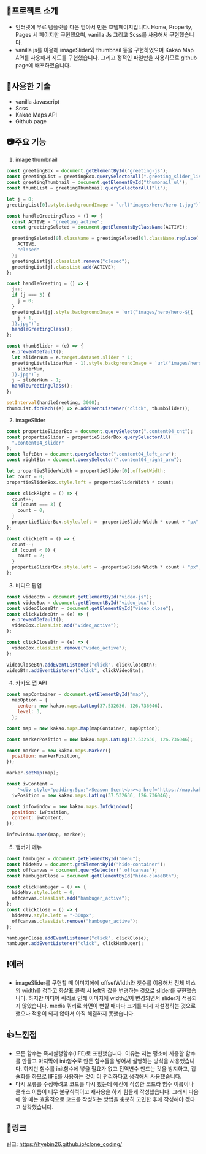 ## :memo:프로젝트 소개

- 인터넷에 무료 템플릿을 다운 받아서 만든 호텔페이지입니다. Home, Property, Pages 세 페이지만 구현했으며, vanilla Js 그리고 Scss를 사용해서 구현했습니다.
- vanilla js를 이용해 imageSlider와 thumbnail 등을 구현하였으며 Kakao Map API를 사용해서 지도를 구현했습니다. 그리고 정적인 파일만을 사용하므로 github page에 배포하였습니다.

## :bell:사용한 기술

- vanilla Javascript
- Scss
- Kakao Maps API
- Github page

## :camera:주요 기능

1. image thumbnail

```jsx
const greetingBox = document.getElementById("greeting-js");
const greetingList = greetingBox.querySelectorAll(".greeting_slider_list");
const greetingThumbnail = document.getElementById("thumbnail_ul");
const thumbList = greetingThumbnail.querySelectorAll("li");

let j = 0;
greetingList[0].style.backgroundImage = `url("images/hero/hero-1.jpg")`;

const handleGreetingClass = () => {
  const ACTIVE = "greeting_active";
  const greetingSeleted = document.getElementsByClassName(ACTIVE);

  greetingSeleted[0].className = greetingSeleted[0].className.replace(
    ACTIVE,
    "closed"
  );
  greetingList[j].classList.remove("closed");
  greetingList[j].classList.add(ACTIVE);
};

const handleGreeting = () => {
  j++;
  if (j === 3) {
    j = 0;
  }
  greetingList[j].style.backgroundImage = `url("images/hero/hero-${[
    j + 1,
  ]}.jpg")`;
  handleGreetingClass();
};

const thumbSlider = (e) => {
  e.preventDefault();
  let sliderNum = e.target.dataset.slider * 1;
  greetingList[sliderNum - 1].style.backgroundImage = `url("images/hero/hero-${[
    sliderNum,
  ]}.jpg")`;
  j = sliderNum - 1;
  handleGreetingClass();
};

setInterval(handleGreeting, 3000);
thumbList.forEach((e) => e.addEventListener("click", thumbSlider));
```

2. imageSlider

```jsx
const propertieSliderBox = document.querySelector(".content04_cnt");
const propertieSlider = propertieSliderBox.querySelectorAll(
  ".content04_slider"
);
const leftBtn = document.querySelector(".content04_left_arw");
const rightBtn = document.querySelector(".content04_right_arw");

let propertieSliderWidth = propertieSlider[0].offsetWidth;
let count = 0;
propertieSliderBox.style.left = propertieSliderWidth * count;

const clickRight = () => {
  count++;
  if (count === 3) {
    count = 0;
  }
  propertieSliderBox.style.left = -propertieSliderWidth * count + "px";
};

const clickLeft = () => {
  count--;
  if (count < 0) {
    count = 2;
  }
  propertieSliderBox.style.left = -propertieSliderWidth * count + "px";
};
```

3. 비디오 팝업

```jsx
const videoBtn = document.getElementById("video-js");
const videoBox = document.getElementById("video_box");
const videoCloseBtn = document.getElementById("video_close");
const clickVideoBtn = (e) => {
  e.preventDefault();
  videoBox.classList.add("video_active");
};

const clickCloseBtn = (e) => {
  videoBox.classList.remove("video_active");
};

videoCloseBtn.addEventListener("click", clickCloseBtn);
videoBtn.addEventListener("click", clickVideoBtn);
```

4. 카카오 맵 API

```jsx
const mapContainer = document.getElementById("map"),
  mapOption = {
    center: new kakao.maps.LatLng(37.532636, 126.736046),
    level: 3,
  };

const map = new kakao.maps.Map(mapContainer, mapOption);

const markerPosition = new kakao.maps.LatLng(37.532636, 126.736046);

const marker = new kakao.maps.Marker({
  position: markerPosition,
});

marker.setMap(map);

const iwContent =
    '<div style="padding:5px;">Season Scent<br><a href="https://map.kakao.com/link/map/계절향기,37.532636, 126.736046" style="color:blue" target="_blank">큰지도보기</a> <a href="https://map.kakao.com/link/to/계절향기,37.532636, 126.736046" style="color:blue" target="_blank">길찾기</a></div>',
  iwPosition = new kakao.maps.LatLng(37.532636, 126.736046);

const infowindow = new kakao.maps.InfoWindow({
  position: iwPosition,
  content: iwContent,
});

infowindow.open(map, marker);
```

5. 햄버거 메뉴

```jsx
const hambuger = document.getElementById("menu");
const hideNav = document.getElementById("hide-container");
const offcanvas = document.querySelector(".offcanvas");
const hambugerClose = document.getElementById("hide-closeBtn");

const clickHambuger = () => {
  hideNav.style.left = 0;
  offcanvas.classList.add("hambuger_active");
};
const clickClose = () => {
  hideNav.style.left = "-300px";
  offcanvas.classList.remove("hambuger_active");
};

hambugerClose.addEventListener("click", clickClose);
hambuger.addEventListener("click", clickHambuger);
```

## :exclamation:에러

- imageSlider를 구현할 때 이미지에에 offsetWidth와 갯수를 이용해서 전체 박스의 width를 정하고 화살표 클릭 시 left의 값을 변경하는 것으로 slider를 구현했습니다. 하지만 미디어 쿼리로 인해 이미지에 width값이 변경되면서 slider가 적용되지 않았습니다. media 쿼리로 화면이 변할 때마다 크기를 다시 재설정하는 것으로 했으나 적용이 되지 않아서 아직 해결하지 못했습니다.

## :thumbsup:느낀점

- 모든 함수는 즉시실행함수(IIFE)로 표현했습니다. 이유는 저는 평소에 사용할 함수를 만들고 마지막에 init함수로 만든 함수들을 넣어서 실행하는 방식을 사용했습니다. 하지만 함수를 init함수에 넣을 필요가 없고 전역변수 만드는 것을 방지하고, 캡슐화를 하므로 IIFE를 사용하는 것이 더 편리하다고 생각해서 사용했습니다.
- 다시 오류를 수정하려고 코드를 다시 봤는데 예전에 작성한 코드라 함수 이름이나 클래스 이름이 너무 불규칙적이고 재사용을 하기 힘들게 작성했습니다. 그래서 다음에 할 때는 효율적으로 코드를 작성하는 방법을 충분히 고민한 후에 작성해야 겠다고 생각했습니다.

## :link:링크

링크: <a href="https://hyebin26.github.io/clone_coding/">https://hyebin26.github.io/clone_coding/</a>
